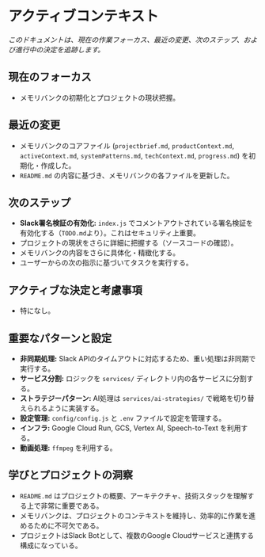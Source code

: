 # アクティブコンテキスト

*このドキュメントは、現在の作業フォーカス、最近の変更、次のステップ、および進行中の決定を追跡します。*

## 現在のフォーカス

*   メモリバンクの初期化とプロジェクトの現状把握。

## 最近の変更

*   メモリバンクのコアファイル (`projectbrief.md`, `productContext.md`, `activeContext.md`, `systemPatterns.md`, `techContext.md`, `progress.md`) を初期化・作成した。
*   `README.md` の内容に基づき、メモリバンクの各ファイルを更新した。

## 次のステップ

*   **Slack署名検証の有効化:** `index.js` でコメントアウトされている署名検証を有効化する（`TODO.md`より）。これはセキュリティ上重要。
*   プロジェクトの現状をさらに詳細に把握する（ソースコードの確認）。
*   メモリバンクの内容をさらに具体化・精緻化する。
*   ユーザーからの次の指示に基づいてタスクを実行する。

## アクティブな決定と考慮事項

*   特になし。

## 重要なパターンと設定

*   **非同期処理:** Slack APIのタイムアウトに対応するため、重い処理は非同期で実行する。
*   **サービス分割:** ロジックを `services/` ディレクトリ内の各サービスに分割する。
*   **ストラテジーパターン:** AI処理は `services/ai-strategies/` で戦略を切り替えられるように実装する。
*   **設定管理:** `config/config.js` と `.env` ファイルで設定を管理する。
*   **インフラ:** Google Cloud Run, GCS, Vertex AI, Speech-to-Text を利用する。
*   **動画処理:** `ffmpeg` を利用する。

## 学びとプロジェクトの洞察

*   `README.md` はプロジェクトの概要、アーキテクチャ、技術スタックを理解する上で非常に重要である。
*   メモリバンクは、プロジェクトのコンテキストを維持し、効率的に作業を進めるために不可欠である。
*   プロジェクトはSlack Botとして、複数のGoogle Cloudサービスと連携する構成になっている。
